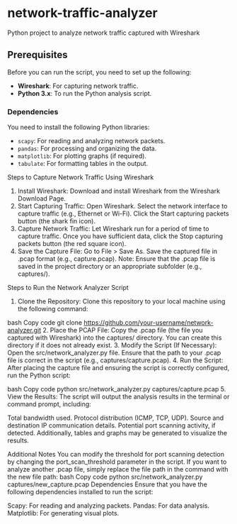 # network-traffic-analyzer
Python project to analyze network traffic captured with Wireshark
## Prerequisites

Before you can run the script, you need to set up the following:

- **Wireshark**: For capturing network traffic.
- **Python 3.x**: To run the Python analysis script.

### Dependencies

You need to install the following Python libraries:

- `scapy`: For reading and analyzing network packets.
- `pandas`: For processing and organizing the data.
- `matplotlib`: For plotting graphs (if required).
- `tabulate`: For formatting tables in the output.


Steps to Capture Network Traffic Using Wireshark
1. Install Wireshark:
Download and install Wireshark from the Wireshark Download Page.
2. Start Capturing Traffic:
Open Wireshark.
Select the network interface to capture traffic (e.g., Ethernet or Wi-Fi).
Click the Start capturing packets button (the shark fin icon).
3. Capture Network Traffic:
Let Wireshark run for a period of time to capture traffic.
Once you have sufficient data, click the Stop capturing packets button (the red square icon).
4. Save the Capture File:
Go to File > Save As.
Save the captured file in .pcap format (e.g., capture.pcap).
Note: Ensure that the .pcap file is saved in the project directory or an appropriate subfolder (e.g., captures/).

Steps to Run the Network Analyzer Script
1. Clone the Repository:
Clone this repository to your local machine using the following command:

bash
Copy code
git clone https://github.com/your-username/network-analyzer.git
2. Place the PCAP File:
Copy the .pcap file (the file you captured with Wireshark) into the captures/ directory. You can create this directory if it does not already exist.
3. Modify the Script (If Necessary):
Open the src/network_analyzer.py file.
Ensure that the path to your .pcap file is correct in the script (e.g., captures/capture.pcap).
4. Run the Script:
After placing the capture file and ensuring the script is correctly configured, run the Python script:

bash
Copy code
python src/network_analyzer.py captures/capture.pcap
5. View the Results:
The script will output the analysis results in the terminal or command prompt, including:

Total bandwidth used.
Protocol distribution (ICMP, TCP, UDP).
Source and destination IP communication details.
Potential port scanning activity, if detected.
Additionally, tables and graphs may be generated to visualize the results.

Additional Notes
You can modify the threshold for port scanning detection by changing the port_scan_threshold parameter in the script.
If you want to analyze another .pcap file, simply replace the file path in the command with the new file path:
bash
Copy code
python src/network_analyzer.py captures/new_capture.pcap
Dependencies
Ensure that you have the following dependencies installed to run the script:

Scapy: For reading and analyzing packets.
Pandas: For data analysis.
Matplotlib: For generating visual plots.
